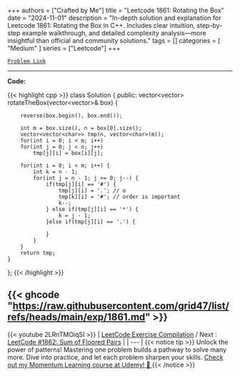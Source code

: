 
+++
authors = ["Crafted by Me"]
title = "Leetcode 1861: Rotating the Box"
date = "2024-11-01"
description = "In-depth solution and explanation for Leetcode 1861: Rotating the Box in C++. Includes clear intuition, step-by-step example walkthrough, and detailed complexity analysis—more insightful than official and community solutions."
tags = []
categories = [
    "Medium"
]
series = ["Leetcode"]
+++



[`Problem Link`](https://leetcode.com/problems/rotating-the-box/description/)

---

**Code:**

{{< highlight cpp >}}
class Solution {
public:
    vector<vector<char>> rotateTheBox(vector<vector<char>>& box) {
        
        reverse(box.begin(), box.end());
        
        int m = box.size(), n = box[0].size();
        vector<vector<char>> tmp(n, vector<char>(m));
        for(int i = 0; i < m; i++)
        for(int j = 0; j < n; j++)
            tmp[j][i] = box[i][j];
        
        for(int i = 0; i < m; i++) {
            int k = n - 1;
            for(int j = n - 1; j >= 0; j--) {
                if(tmp[j][i] == '#') {
                    tmp[j][i] = '.'; // o
                    tmp[k][i] = '#'; // order is important
                    k--;
                } else if(tmp[j][i] == '*') {
                    k = j - 1;
                }else if(tmp[j][i] == '.') {
                    
                }
            }
        }
        return tmp; 
    }
};
{{< /highlight >}}

{{< ghcode "https://raw.githubusercontent.com/grid47/list/refs/heads/main/exp/1861.md" >}}
---
{{< youtube 2LRnTMOiqSI >}}
| [LeetCode Exercise Compilation](https://grid47.xyz/leetcode/) / Next : [LeetCode #1862: Sum of Floored Pairs](https://grid47.xyz/posts/leetcode_1862) |
| --- |
{{< notice tip >}}
Unlock the power of patterns! Mastering one problem builds a pathway to solve many more. Dive into practice, and let each problem sharpen your skills. [Check out my Momentum Learning course at Udemy! 🚀 ](https://www.udemy.com/course/algorithms-and-data-structures-in-cpp/)
{{< /notice >}}

